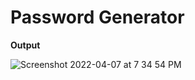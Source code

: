 # Password Generator


**Output**


![Screenshot 2022-04-07 at 7 34 54 PM](https://user-images.githubusercontent.com/85568177/162217896-3e6acd82-5fa6-404c-8ab6-5d6b13486e50.png)
